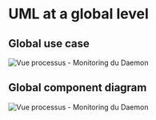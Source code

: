 # UML at a global level

## Global use case
![Vue processus - Monitoring du Daemon](http://www.plantuml.com/plantuml/proxy?src=https://raw.githubusercontent.com/FocusCompany/Documents/master/AA2/use_case_global.plantuml)


## Global component diagram
![Vue processus - Monitoring du Daemon](http://www.plantuml.com/plantuml/proxy?src=https://raw.githubusercontent.com/FocusCompany/Documents/master/AA2/component_global.plantuml)

